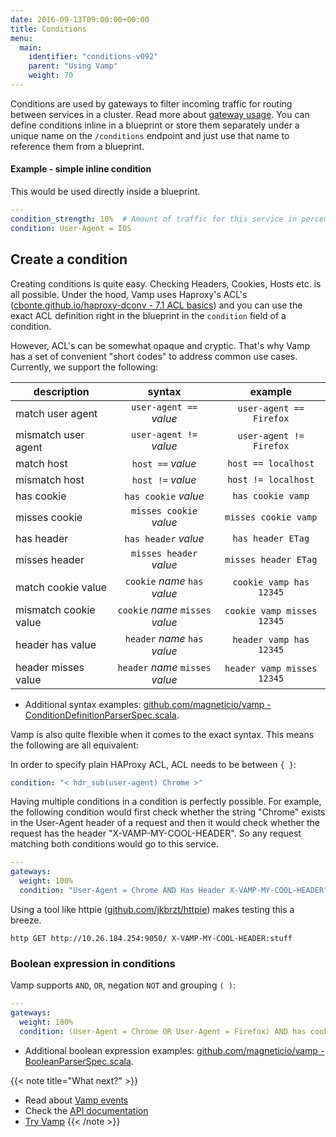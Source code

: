 ```yaml
---
date: 2016-09-13T09:00:00+00:00
title: Conditions
menu:
  main:
    identifier: "conditions-v092"
    parent: "Using Vamp"
    weight: 70
---
```


Conditions are used by gateways to filter incoming traffic for routing between services in a cluster.
Read more about [gateway usage](/documentation/using-vamp/v0.9.2/gateways/#gateway-usage). You can define conditions inline in a blueprint or store them separately under a unique name on the `/conditions` endpoint and just use that name to reference them from a blueprint. 

#### Example - simple inline condition

This would be used directly inside a blueprint.

```yaml
---
condition_strength: 10%  # Amount of traffic for this service in percents.
condition: User-Agent = IOS
```

## Create a condition 

Creating conditions is quite easy. Checking Headers, Cookies, Hosts etc. is all possible.
Under the hood, Vamp uses Haproxy's ACL's ([cbonte.github.io/haproxy-dconv - 7.1 ACL basics](http://cbonte.github.io/haproxy-dconv/configuration-1.5.html#7.1)) and you can use the exact ACL definition right in the blueprint in the `condition` field of a condition.

However, ACL's can be somewhat opaque and cryptic. That's why Vamp has a set of convenient "short codes"
to address common use cases. Currently, we support the following:

| description           | syntax                       | example                  |
| ----------------------|:----------------------------:|:------------------------:|
| match user agent      | `user-agent ==` _value_          | `user-agent == Firefox`    |
| mismatch user agent   | `user-agent !=` _value_          | `user-agent != Firefox`    |
| match host            | `host ==` _value_                | `host == localhost`        |
| mismatch host         | `host !=` _value_                | `host != localhost`       |
| has cookie            | `has cookie` _value_             | `has cookie vamp`          |
| misses cookie         | `misses cookie` _value_          | `misses cookie vamp`       |
| has header            | `has header` _value_             | `has header ETag`          |
| misses header         | `misses header` _value_          | `misses header ETag`       |
| match cookie value    | `cookie` _name_ `has` _value_    | `cookie vamp has 12345`    |
| mismatch cookie value | `cookie` _name_ `misses` _value_ | `cookie vamp misses 12345` |
| header has value      | `header` _name_ `has` _value_   | `header vamp has 12345`    |
| header misses value   | `header` _name_ `misses` _value_ | `header vamp misses 12345` |

* Additional syntax examples: [github.com/magneticio/vamp - ConditionDefinitionParserSpec.scala](https://github.com/magneticio/vamp/blob/master/model/src/test/scala/io/vamp/model/parser/ConditionDefinitionParserSpec.scala).

Vamp is also quite flexible when it comes to the exact syntax. This means the following are all equivalent:

In order to specify plain HAProxy ACL, ACL needs to be between `{ }`:

```yaml
condition: "< hdr_sub(user-agent) Chrome >"
```

Having multiple conditions in a condition is perfectly possible. For example, the following condition would first check whether the string "Chrome" exists in the User-Agent header of a
request and then it would check whether the request has the header
"X-VAMP-MY-COOL-HEADER". So any request matching both conditions would go to this service.

```yaml
---
gateways:
  weight: 100%
  condition: "User-Agent = Chrome AND Has Header X-VAMP-MY-COOL-HEADER"
```

Using a tool like httpie ([github.com/jkbrzt/httpie](https://github.com/jakubroztocil/httpie)) makes testing this a breeze.

    http GET http://10.26.184.254:9050/ X-VAMP-MY-COOL-HEADER:stuff

### Boolean expression in conditions

Vamp supports `AND`, `OR`, negation `NOT` and grouping `( )`:

```yaml
---
gateways:
  weight: 100%
  condition: (User-Agent = Chrome OR User-Agent = Firefox) AND has cookie vamp
```

* Additional boolean expression examples: [github.com/magneticio/vamp - BooleanParserSpec.scala](https://github.com/magneticio/vamp/blob/master/model/src/test/scala/io/vamp/model/parser/BooleanParserSpec.scala).



{{< note title="What next?" >}}
* Read about [Vamp events](/documentation/using-vamp/v0.9.2/events/)
* Check the [API documentation](/documentation/api/v0.9.2/api-reference)
* [Try Vamp](/documentation/installation/hello-world)
{{< /note >}}

